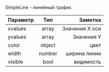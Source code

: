 SimpleLine - линейный график.

| Параметр  | Тип      | Заметка   |
| --------- |:--------:| ---------:|
| xvalues     | array   | Значения Х оси |
| yvalues     | array   | Значения У  |
| color     | object   | цвет |
| width     | number   | ширина линии |
| visible     | bool   | видимость |

